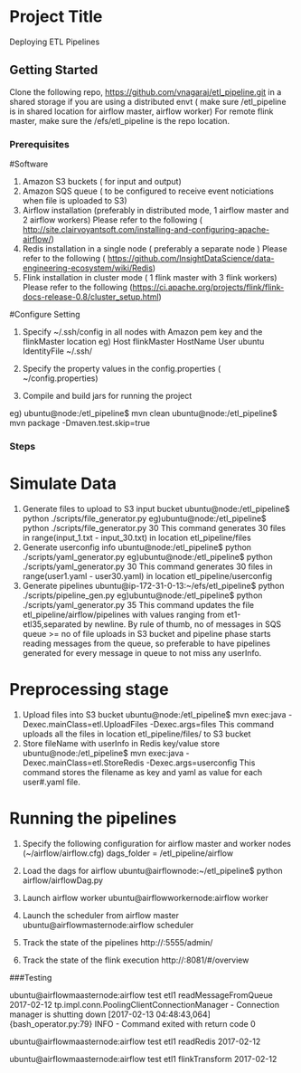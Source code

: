 # Project Title

Deploying ETL Pipelines

## Getting Started

Clone the following repo, https://github.com/vnagaraj/etl_pipeline.git in a shared storage
if you are using a distributed envt
( make sure /etl_pipeline is in shared location for airflow master, airflow worker)
For remote flink master, make sure the /efs/etl_pipeline is the repo location.


### Prerequisites

#Software
1. Amazon S3 buckets ( for input and output)
2. Amazon SQS queue ( to be configured to receive event noticiations when file is uploaded to S3)
3. Airflow installation (preferably in distributed mode, 1 airflow master and 2 airflow workers)
   Please refer to the following ( http://site.clairvoyantsoft.com/installing-and-configuring-apache-airflow/)
4. Redis installation in a single node ( preferably a separate node )
   Please refer to the following ( https://github.com/InsightDataScience/data-engineering-ecosystem/wiki/Redis)
5. Flink installation in cluster mode ( 1 flink master with 3 flink workers)
   Please refer to the following (https://ci.apache.org/projects/flink/flink-docs-release-0.8/cluster_setup.html)

#Configure Setting
1. Specify ~/.ssh/config in all nodes with Amazon pem key and the flinkMaster location
eg)
Host flinkMaster
  HostName <public DNS of flinkMaster>
  User ubuntu
  IdentityFile ~/.ssh/<pem key>

2. Specify the property values in the config.properties ( ~/config.properties)

3. Compile and build jars for running the project

eg) ubuntu@node:/etl_pipeline$ mvn clean
    ubuntu@node:/etl_pipeline$ mvn package -Dmaven.test.skip=true

### Steps

# Simulate Data
1. Generate files to upload to S3 input bucket
ubuntu@node:/etl_pipeline$ python  ./scripts/file_generator.py <count>
eg)ubuntu@node:/etl_pipeline$ python ./scripts/file_generator.py 30
   This command generates 30 files in range(input_1.txt - input_30.txt) in location etl_pipeline/files
2. Generate userconfig info
ubuntu@node:/etl_pipeline$ python  ./scripts/yaml_generator.py <count>
eg)ubuntu@node:/etl_pipeline$ python ./scripts/yaml_generator.py 30
   This command generates 30 files in range(user1.yaml - user30.yaml) in location etl_pipeline/userconfig
3. Generate pipelines
ubuntu@ip-172-31-0-13:~/efs/etl_pipeline$ python ./scripts/pipeline_gen.py <count>
eg)ubuntu@node:/etl_pipeline$ python ./scripts/yaml_generator.py 35
   This command updates the file etl_pipeline/airflow/pipelines with values ranging from et1-etl35,separated by newline.
   By rule of thumb, no of messages in SQS queue >= no of file uploads in S3 bucket and pipeline phase starts
   reading messages from the queue, so preferable to have pipelines generated for every message in queue to not
   miss any userInfo.

# Preprocessing stage
1. Upload files into S3 bucket
ubuntu@node:/etl_pipeline$ mvn exec:java -Dexec.mainClass=etl.UploadFiles -Dexec.args=files
 This command uploads all the files in location etl_pipeline/files/ to S3 bucket
2. Store fileName with userInfo in Redis key/value store
ubuntu@node:/etl_pipeline$ mvn exec:java -Dexec.mainClass=etl.StoreRedis -Dexec.args=userconfig
 This command stores the filename as key and yaml as value for each user#.yaml file.

# Running the pipelines
1. Specify the following configuration for airflow master and worker nodes
(~/airflow/airflow.cfg)
dags_folder = /etl_pipeline/airflow

2. Load the dags for airflow
ubuntu@airflownode:~/etl_pipeline$ python airflow/airflowDag.py

3. Launch airflow worker
ubuntu@airflowworkernode:airflow worker

4. Launch the scheduler from airflow master
ubuntu@airflowmasternode:airflow scheduler

5. Track the state of the pipelines
http://<airflowmaster public DNS>:5555/admin/

6. Track the state of the flink execution
http://<flinkMaster>:8081/#/overview


###Testing

ubuntu@airflowmaasternode:airflow test etl1 readMessageFromQueue 2017-02-12
tp.impl.conn.PoolingClientConnectionManager  - Connection manager is shutting down
[2017-02-13 04:48:43,064] {bash_operator.py:79} INFO - Command exited with return code 0

ubuntu@airflowmaasternode:airflow test etl1 readRedis 2017-02-12

ubuntu@airflowmaasternode:airflow test etl1 flinkTransform 2017-02-12
